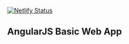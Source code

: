 [![Netlify Status](https://api.netlify.com/api/v1/badges/c5913113-c71b-460a-b5e5-e72eb427dcb0/deploy-status)](https://app.netlify.com/sites/net-ninja-tutorial-angularjs/deploys)

## **AngularJS Basic Web App**
